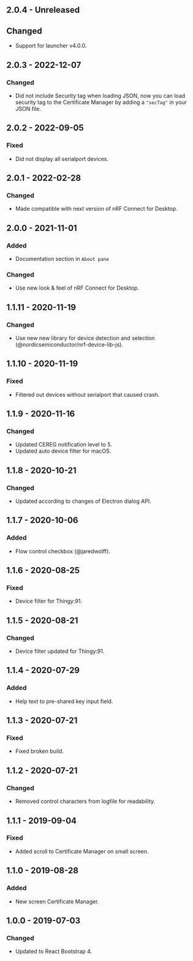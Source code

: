 ## 2.0.4 - Unreleased

## Changed

-   Support for launcher v4.0.0.

## 2.0.3 - 2022-12-07

### Changed

-   Did not include Security tag when loading JSON, now you can load security
    tag to the Certificate Manager by adding a `"secTag"` in your JSON file.

## 2.0.2 - 2022-09-05

### Fixed

-   Did not display all serialport devices.

## 2.0.1 - 2022-02-28

### Changed

-   Made compatible with next version of nRF Connect for Desktop.

## 2.0.0 - 2021-11-01

### Added

-   Documentation section in `About pane`

### Changed

-   Use new look & feel of nRF Connect for Desktop.

## 1.1.11 - 2020-11-19

### Changed

-   Use new new library for device detection and selection
    (@nordicsemiconductor/nrf-device-lib-js).

## 1.1.10 - 2020-11-19

### Fixed

-   Filtered out devices without serialport that caused crash.

## 1.1.9 - 2020-11-16

### Changed

-   Updated CEREG notification level to 5.
-   Updated auto device filter for macOS.

## 1.1.8 - 2020-10-21

### Changed

-   Updated according to changes of Electron dialog API.

## 1.1.7 - 2020-10-06

### Added

-   Flow control checkbox (@jaredwolff).

## 1.1.6 - 2020-08-25

### Fixed

-   Device filter for Thingy:91.

## 1.1.5 - 2020-08-21

### Changed

-   Device filter updated for Thingy:91.

## 1.1.4 - 2020-07-29

### Added

-   Help text to pre-shared key input field.

## 1.1.3 - 2020-07-21

### Fixed

-   Fixed broken build.

## 1.1.2 - 2020-07-21

### Changed

-   Removed control characters from logfile for readability.

## 1.1.1 - 2019-09-04

### Fixed

-   Added scroll to Certificate Manager on small screen.

## 1.1.0 - 2019-08-28

### Added

-   New screen Certificate Manager.

## 1.0.0 - 2019-07-03

### Changed

-   Updated to React Bootstrap 4.
